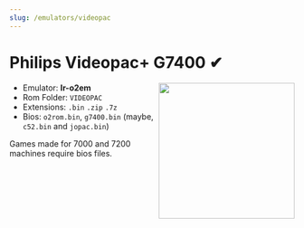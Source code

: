 ```yaml
---
slug: /emulators/videopac
---
```


# Philips Videopac+ G7400 ✔

<img src="https://user-images.githubusercontent.com/98862735/190532381-8df47ac6-7f5c-4a70-b943-a4c87e485e82.png" align="right" width="240" />

- Emulator: **lr-o2em**
- Rom Folder: `VIDEOPAC`
- Extensions: `.bin` `.zip` `.7z`
- Bios: `o2rom.bin`, `g7400.bin` (maybe, `c52.bin` and `jopac.bin`)

Games made for 7000 and 7200 machines require bios files.
